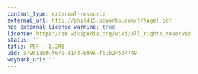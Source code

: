 ```yaml
---
content_type: external-resource
external_url: http://phil415.pbworks.com/f/Nagel.pdf
has_external_license_warning: true
license: https://en.wikipedia.org/wiki/All_rights_reserved
status: ''
title: PDF - 1.2MB
uid: a79c1a50-f670-4143-899e-f61b245d4749
wayback_url: ''
---
```

